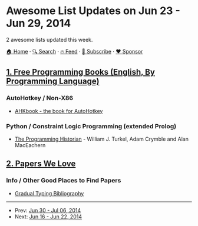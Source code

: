 # Awesome List Updates on Jun 23 - Jun 29, 2014

2 awesome lists updated this week.

[🏠 Home](/README.md) · [🔍 Search](https://www.trackawesomelist.com/search/) · [🔥 Feed](https://www.trackawesomelist.com/week/rss.xml) · [📮 Subscribe](https://trackawesomelist.us17.list-manage.com/subscribe?u=d2f0117aa829c83a63ec63c2f&id=36a103854c) · [❤️  Sponsor](https://github.com/sponsors/theowenyoung)



## [1. Free Programming Books (English, By Programming Language)](/content/EbookFoundation/free-programming-books/week/README.md)

### AutoHotkey / Non-X86

*   [AHKbook - the book for AutoHotkey](http://ahkscript.github.io/ahkbook/index.html)

### Python / Constraint Logic Programming (extended Prolog)

*   [The Programming Historian](http://niche-canada.org/research/niche-digital-infrastructure-project/the-programming-historian/) - William J. Turkel, Adam Crymble and Alan MacEachern

## [2. Papers We Love](/content/papers-we-love/papers-we-love/week/README.md)

### Info / Other Good Places to Find Papers

*   [Gradual Typing Bibliography](http://samth.github.io/gradual-typing-bib/)

---

- Prev: [Jun 30 - Jul 06, 2014](/content/2014/26/README.md)
- Next: [Jun 16 - Jun 22, 2014](/content/2014/24/README.md)